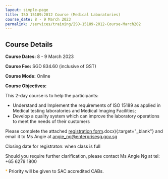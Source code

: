 ```yaml
---
layout: simple-page
title: ISO 15189:2012 Course (Medical Laboratories)
course_date: 8 - 9 March 2023
permalink: /services/training/ISO-15189-2012-Course-March202
---
```


## Course Details
**Course Dates:**  8 - 9 March 2023

**Course Fee:**  SGD 834.60 (inclusive of GST) 
 
**Course Mode:**  Online

**Course Objectives:**

This 2-day course is to help the participants:
* Understand and Implement the requirements of ISO 15189 as applied in Medical testing laboratories and Medical Imaging Facilities;
* Develop a quality system which can improve the laboratory operations to meet the needs of their customers
 
Please complete the attached [registration form](/files/registration-forms/Registration-form-ISO-15189-March2023.pdf).docx){:target="_blank"} and email it to Ms Angie at <angie_ng@enterprisesg.gov.sg>

Closing date for registraton:  when class is full
  
Should you require further clarification, please contact Ms Angie Ng at tel: +65 6279 1800 

<span style="color:orange;">*</span> Priority will be given to SAC accredited CABs.  
